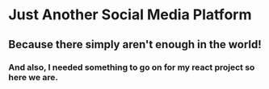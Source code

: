 # Just Another Social Media Platform
## Because there simply aren't enough in the world!
### And also, I needed something to go on for my react project so here we are. 
